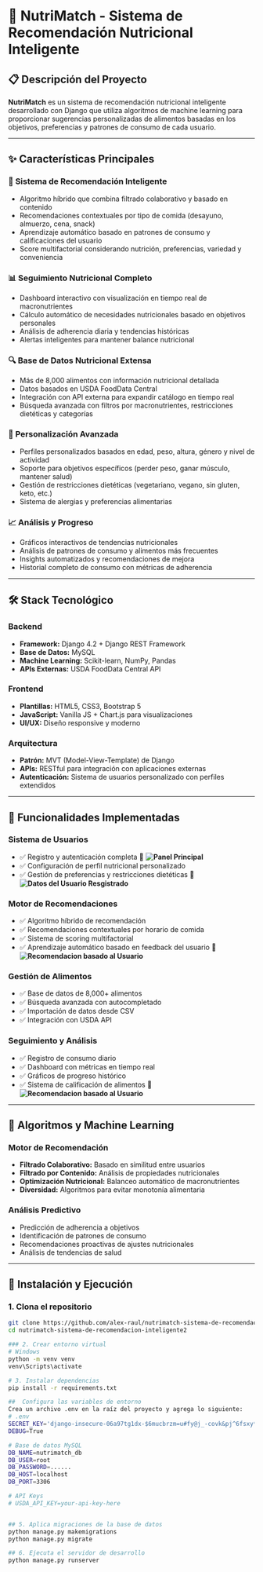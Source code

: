 # 🥗 NutriMatch - Sistema de Recomendación Nutricional Inteligente

## 📋 Descripción del Proyecto

**NutriMatch** es un sistema de recomendación nutricional inteligente desarrollado con Django que utiliza algoritmos de machine learning para proporcionar sugerencias personalizadas de alimentos basadas en los objetivos, preferencias y patrones de consumo de cada usuario.

---

## ✨ Características Principales

### 🧠 Sistema de Recomendación Inteligente
- Algoritmo híbrido que combina filtrado colaborativo y basado en contenido  
- Recomendaciones contextuales por tipo de comida (desayuno, almuerzo, cena, snack)  
- Aprendizaje automático basado en patrones de consumo y calificaciones del usuario  
- Score multifactorial considerando nutrición, preferencias, variedad y conveniencia  

### 📊 Seguimiento Nutricional Completo
- Dashboard interactivo con visualización en tiempo real de macronutrientes  
- Cálculo automático de necesidades nutricionales basado en objetivos personales  
- Análisis de adherencia diaria y tendencias históricas  
- Alertas inteligentes para mantener balance nutricional  

### 🔍 Base de Datos Nutricional Extensa
- Más de 8,000 alimentos con información nutricional detallada  
- Datos basados en USDA FoodData Central  
- Integración con API externa para expandir catálogo en tiempo real  
- Búsqueda avanzada con filtros por macronutrientes, restricciones dietéticas y categorías  

### 👤 Personalización Avanzada
- Perfiles personalizados basados en edad, peso, altura, género y nivel de actividad  
- Soporte para objetivos específicos (perder peso, ganar músculo, mantener salud)  
- Gestión de restricciones dietéticas (vegetariano, vegano, sin gluten, keto, etc.)  
- Sistema de alergias y preferencias alimentarias  

### 📈 Análisis y Progreso
- Gráficos interactivos de tendencias nutricionales  
- Análisis de patrones de consumo y alimentos más frecuentes  
- Insights automatizados y recomendaciones de mejora  
- Historial completo de consumo con métricas de adherencia  

---

## 🛠️ Stack Tecnológico

### Backend
- **Framework:** Django 4.2 + Django REST Framework  
- **Base de Datos:** MySQL  
- **Machine Learning:** Scikit-learn, NumPy, Pandas  
- **APIs Externas:** USDA FoodData Central API  

### Frontend
- **Plantillas:** HTML5, CSS3, Bootstrap 5  
- **JavaScript:** Vanilla JS + Chart.js para visualizaciones  
- **UI/UX:** Diseño responsive y moderno  

### Arquitectura
- **Patrón:** MVT (Model-View-Template) de Django  
- **APIs:** RESTful para integración con aplicaciones externas  
- **Autenticación:** Sistema de usuarios personalizado con perfiles extendidos  

---

## 🚀 Funcionalidades Implementadas

### Sistema de Usuarios
- ✅ Registro y autenticación completa
  📸 **![Panel Principal](capturas/menu.png)**
- ✅ Configuración de perfil nutricional personalizado
- ✅ Gestión de preferencias y restricciones dietéticas
  📸 **![Datos del Usuario Resgistrado](capturas/datos.png)**

### Motor de Recomendaciones
- ✅ Algoritmo híbrido de recomendación  
- ✅ Recomendaciones contextuales por horario de comida  
- ✅ Sistema de scoring multifactorial  
- ✅ Aprendizaje automático basado en feedback del usuario
  📸 **![Recomendacion basado al Usuario](capturas/recomendacioncomidas.png)**

### Gestión de Alimentos
- ✅ Base de datos de 8,000+ alimentos  
- ✅ Búsqueda avanzada con autocompletado  
- ✅ Importación de datos desde CSV  
- ✅ Integración con USDA API  

### Seguimiento y Análisis
- ✅ Registro de consumo diario  
- ✅ Dashboard con métricas en tiempo real  
- ✅ Gráficos de progreso histórico  
- ✅ Sistema de calificación de alimentos
  📸 **![Recomendacion basado al Usuario](capturas/progreso.png)**

---



## 🔬 Algoritmos y Machine Learning

### Motor de Recomendación
- **Filtrado Colaborativo:** Basado en similitud entre usuarios  
- **Filtrado por Contenido:** Análisis de propiedades nutricionales  
- **Optimización Nutricional:** Balanceo automático de macronutrientes  
- **Diversidad:** Algoritmos para evitar monotonía alimentaria  

### Análisis Predictivo
- Predicción de adherencia a objetivos  
- Identificación de patrones de consumo  
- Recomendaciones proactivas de ajustes nutricionales  
- Análisis de tendencias de salud  

---

## 🧪 Instalación y Ejecución

### 1. Clona el repositorio
```bash
git clone https://github.com/alex-raul/nutrimatch-sistema-de-recomendacion-inteligente2.git
cd nutrimatch-sistema-de-recomendacion-inteligente2

### 2. Crear entorno virtual
# Windows
python -m venv venv
venv\Scripts\activate

# 3. Instalar dependencias
pip install -r requirements.txt

##  Configura las variables de entorno
Crea un archivo .env en la raíz del proyecto y agrega lo siguiente:
# .env
SECRET_KEY='django-insecure-06a97tg1dx-$6mucbrzm=u#fy@j_-covk&pj^6fsxy*yf_oes3'
DEBUG=True

# Base de datos MySQL
DB_NAME=nutrimatch_db
DB_USER=root
DB_PASSWORD=......
DB_HOST=localhost
DB_PORT=3306

# API Keys
# USDA_API_KEY=your-api-key-here


## 5. Aplica migraciones de la base de datos
python manage.py makemigrations
python manage.py migrate

## 6. Ejecuta el servidor de desarrollo
python manage.py runserver
